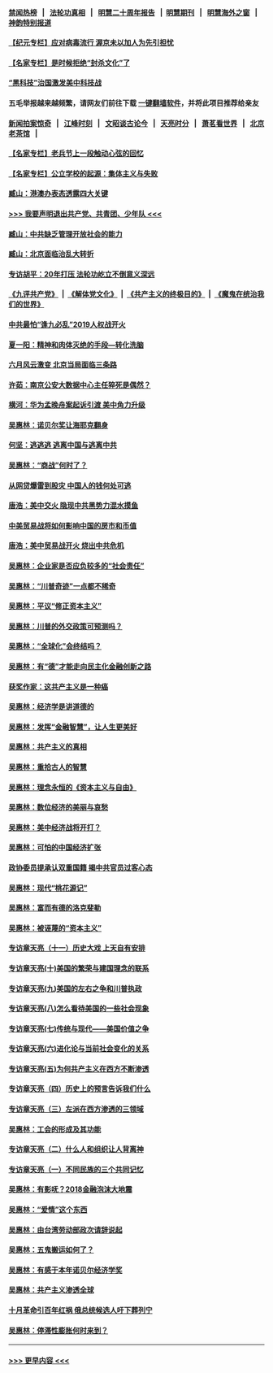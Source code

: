 #### [禁闻热榜](热点新闻.md?=0)  &nbsp;&nbsp;|&nbsp;&nbsp; [法轮功真相](https://github.com/gfw-breaker/truth/blob/master/README.md?=0) &nbsp;&nbsp;|&nbsp;&nbsp; [明慧二十周年报告](https://github.com/gfw-breaker/mh-reports/blob/master/README.md?=0) &nbsp;&nbsp;|&nbsp;&nbsp;[明慧期刊](https://github.com/gfw-breaker/mh-qikan) &nbsp;&nbsp;|&nbsp;&nbsp; [明慧海外之窗](https://github.com/gfw-breaker/mh-news/blob/master/README.md?=0) &nbsp;&nbsp;|&nbsp;&nbsp; [神韵特别报道](https://github.com/gfw-breaker/mh-news/blob/master/shenyun.md?=0)
#### [【纪元专栏】应对病毒流行 渥京未以加人为先引担忧](../pages/nsc423/n11875714.md?t=03141731) 
#### [【名家专栏】是时候拒绝“封杀文化”了](../pages/nsc423/n11814093.md?t=03141731) 
#### [“黑科技”治国激发美中科技战](../pages/nsc423/n11638056.md?t=03141731) 
#### 五毛举报越来越频繁，请网友们前往下载 [一键翻墙软件](https://github.com/gfw-breaker/ssr-accounts)，并将此项目推荐给亲友
#### [新闻拍案惊奇](https://github.com/gfw-breaker/banned-news/blob/master/pages/link4.md) &nbsp;&nbsp;|&nbsp;&nbsp; [江峰时刻](https://github.com/gfw-breaker/banned-news/blob/master/pages/link4.md) &nbsp;&nbsp;|&nbsp;&nbsp; [文昭谈古论今](https://github.com/gfw-breaker/banned-news/blob/master/pages/link4.md) &nbsp;&nbsp;|&nbsp;&nbsp; [天亮时分](https://github.com/gfw-breaker/banned-news/blob/master/pages/link4.md) &nbsp;&nbsp;|&nbsp;&nbsp; [萧茗看世界](https://github.com/gfw-breaker/banned-news/blob/master/pages/link4.md) &nbsp;&nbsp;|&nbsp;&nbsp; [北京老茶馆](https://github.com/gfw-breaker/banned-news/blob/master/pages/link4.md) &nbsp;&nbsp;|&nbsp;&nbsp; 
#### [【名家专栏】老兵节上一段触动心弦的回忆](../pages/nsc423/n11646016.md?t=03141731) 
#### [【名家专栏】公立学校的起源：集体主义与失败](../pages/nsc423/n11601833.md?t=03141731) 
#### [臧山：港澳办表态透露四大关键](../pages/nsc423/n11421628.md?t=03141731) 
#### [>>> 我要声明退出共产党、共青团、少年队 <<<](https://github.com/begood0513/goodnews/blob/master/quit/letter.md) 
#### [臧山：中共缺乏管理开放社会的能力](../pages/nsc423/n11407457.md?t=03141731) 
#### [臧山：北京面临治乱大转折](../pages/nsc423/n11406895.md?t=03141731) 
#### [专访胡平：20年打压 法轮功屹立不倒意义深远](../pages/nsc423/n11398800.md?t=03141731) 
#### [《九评共产党》](https://github.com/begood0513/9ping.md/blob/master/README.md) &nbsp;|&nbsp; [《解体党文化》](../../../../jtdwh.md/blob/master/README.md)  &nbsp;|&nbsp; [《共产主义的终极目的》](../../../../gczydzjmd.md/blob/master/README.md) &nbsp;|&nbsp; [《魔鬼在统治我们的世界》](../../../../mgztzwmdsj.md/blob/master/README.md) 
#### [中共最怕“逢九必乱”2019人权战开火](../pages/nsc423/n11385248.md?t=03141731) 
#### [夏一阳：精神和肉体灭绝的手段—转化洗脑](../pages/nsc423/n11368250.md?t=03141731) 
#### [六月风云激变 北京当局面临三条路](../pages/nsc423/n11313668.md?t=03141731) 
#### [许茹：南京公安大数据中心主任猝死是偶然？](../pages/nsc423/n11064744.md?t=03141731) 
#### [横河：华为孟晚舟案起诉引渡 美中角力升级](../pages/nsc423/n11027230.md?t=03141731) 
#### [吴惠林：诺贝尔奖让海耶克翻身](../pages/nsc423/n10890049.md?t=03141731) 
#### [何坚：逃逃逃 逃离中国与逃离中共](../pages/nsc423/n10592891.md?t=03141731) 
#### [吴惠林：“商战”何时了？](../pages/nsc423/n10573558.md?t=03141731) 
#### [从网贷爆雷到股灾 中国人的钱何处可逃](../pages/nsc423/n10572800.md?t=03141731) 
#### [唐浩：美中交火 隐现中共黑势力混水摸鱼](../pages/nsc423/n10544040.md?t=03141731) 
#### [中美贸易战将如何影响中国的房市和币值](../pages/nsc423/n10543697.md?t=03141731) 
#### [唐浩：美中贸易战开火 烧出中共危机](../pages/nsc423/n10540126.md?t=03141731) 
#### [吴惠林：企业家是否应负较多的“社会责任”](../pages/nsc423/n10535022.md?t=03141731) 
#### [吴惠林：“川普奇迹”一点都不稀奇](../pages/nsc423/n10512808.md?t=03141731) 
#### [吴惠林：平议“修正资本主义”](../pages/nsc423/n10495724.md?t=03141731) 
#### [吴惠林：川普的外交政策可预测吗？](../pages/nsc423/n10462387.md?t=03141731) 
#### [吴惠林：“全球化”会终结吗？](../pages/nsc423/n10452838.md?t=03141731) 
#### [吴惠林：有“德”才能走向民主化金融创新之路](../pages/nsc423/n10432292.md?t=03141731) 
#### [获奖作家：这共产主义是一种癌](../pages/nsc423/n10431541.md?t=03141731) 
#### [吴惠林：经济学是讲道德的](../pages/nsc423/n10398014.md?t=03141731) 
#### [吴惠林：发挥“金融智慧”，让人生更美好](../pages/nsc423/n10375019.md?t=03141731) 
#### [吴惠林：共产主义的真相](../pages/nsc423/n10351394.md?t=03141731) 
#### [吴惠林：重拾古人的智慧](../pages/nsc423/n10337691.md?t=03141731) 
#### [吴惠林：理念永恒的《资本主义与自由》](../pages/nsc423/n10316274.md?t=03141731) 
#### [吴惠林：数位经济的美丽与哀愁](../pages/nsc423/n10292946.md?t=03141731) 
#### [吴惠林：美中经济战将开打？](../pages/nsc423/n10258825.md?t=03141731) 
#### [吴惠林：可怕的中国经济扩张](../pages/nsc423/n10219147.md?t=03141731) 
#### [政协委员提承认双重国籍 揭中共官员过客心态](../pages/nsc423/n10208809.md?t=03141731) 
#### [吴惠林：现代“桃花源记”](../pages/nsc423/n10185234.md?t=03141731) 
#### [吴惠林：富而有德的洛克斐勒](../pages/nsc423/n10142264.md?t=03141731) 
#### [吴惠林：被诬蔑的“资本主义”](../pages/nsc423/n10124816.md?t=03141731) 
#### [专访章天亮（十一）历史大戏 上天自有安排](../pages/nsc423/n10094905.md?t=03141731) 
#### [专访章天亮(十)美国的繁荣与建国理念的联系](../pages/nsc423/n10094899.md?t=03141731) 
#### [专访章天亮(九)美国的左右之争和川普执政](../pages/nsc423/n10094889.md?t=03141731) 
#### [专访章天亮(八)怎么看待美国的一些社会现象](../pages/nsc423/n10094857.md?t=03141731) 
#### [专访章天亮(七)传统与现代——美国价值之争](../pages/nsc423/n10093140.md?t=03141731) 
#### [专访章天亮(六)进化论与当前社会变化的关系](../pages/nsc423/n10092036.md?t=03141731) 
#### [专访章天亮(五)为何共产主义在西方不断渗透](../pages/nsc423/n10083620.md?t=03141731) 
#### [专访章天亮（四）历史上的预言告诉我们什么](../pages/nsc423/n10083606.md?t=03141731) 
#### [专访章天亮（三）左派在西方渗透的三领域](../pages/nsc423/n10081115.md?t=03141731) 
#### [吴惠林：工会的形成及其功能](../pages/nsc423/n10080633.md?t=03141731) 
#### [专访章天亮（二）什么人和组织让人背离神](../pages/nsc423/n10076637.md?t=03141731) 
#### [专访章天亮（一）不同民族的三个共同记忆](../pages/nsc423/n10074188.md?t=03141731) 
#### [吴惠林：有影呒？2018金融泡沫大地震](../pages/nsc423/n10040534.md?t=03141731) 
#### [吴惠林：“爱情”这个东西](../pages/nsc423/n10019423.md?t=03141731) 
#### [吴惠林：由台湾劳动部政次请辞说起](../pages/nsc423/n9979679.md?t=03141731) 
#### [吴惠林：五鬼搬运如何了？](../pages/nsc423/n9925338.md?t=03141731) 
#### [吴惠林：有感于本年诺贝尔经济学奖](../pages/nsc423/n9871883.md?t=03141731) 
#### [吴惠林：共产主义渗透全球](../pages/nsc423/n9812748.md?t=03141731) 
#### [十月革命引百年红祸 俄总统候选人吁下葬列宁](../pages/nsc423/n9810182.md?t=03141731) 
#### [吴惠林：停滞性膨胀何时来到？](../pages/nsc423/n9764136.md?t=03141731) 

----
#### [ >>> 更早内容 <<< ](../indexes/nsc423-earlier.md)
